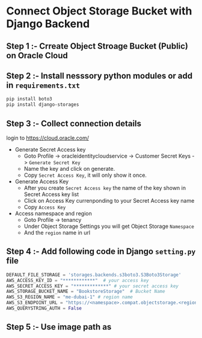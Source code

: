 # Connect Object Storage Bucket with Django Backend

## Step 1 :- Crreate Object Stroage Bucket (Public) on Oracle Cloud 

## Step 2 :- Install nesssory python modules or add in `requirements.txt`

```bash 
pip install boto3
pip install django-storages
```

## Step 3 :- Collect connection details 

login to https://cloud.oracle.com/ <br>

* Generate Secret Access key 
  * Goto Profile -> oracleidentitycloudservice -> Customer Secret Keys -> `Generate Secret Key`
  * Name the key and click on generate.
  * Copy `Secret Access Key`, it will only show it once.
* Generate Access Key
  * After you create `Secret Access key` the name of the key shown in Secret Access key list
  * Click on Access Key currenponding to your Secret Access key name
  * Copy `Access Key`
* Access namespace and region
  * Goto Profile -> tenancy
  * Under Object Storage Settings you will get Object Storage `Namespace`
  * And the `region` name in url

## Step 4 :- Add following code in Django `setting.py` file

```python
DEFAULT_FILE_STORAGE = 'storages.backends.s3boto3.S3Boto3Storage'
AWS_ACCESS_KEY_ID = "************"  # your access key
AWS_SECRET_ACCESS_KEY = "*************" # your secret access key
AWS_STORAGE_BUCKET_NAME = "BookstoreStorage"  # Bucket Name
AWS_S3_REGION_NAME = "me-dubai-1" # region name
AWS_S3_ENDPOINT_URL = "https://<namespace>.compat.objectstorage.<region>.oraclecloud.com" # add namespace and region
AWS_QUERYSTRING_AUTH = False 
```
## Step 5 :- Use image path as 
